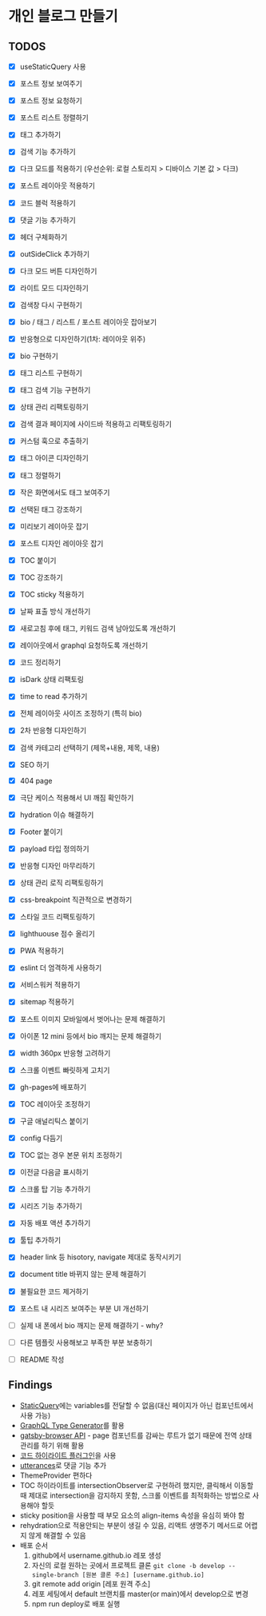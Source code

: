# 개인 블로그 만들기

## TODOS

- [x] useStaticQuery 사용
- [x] 포스트 정보 보여주기
- [x] 포스트 정보 요청하기
- [x] 포스트 리스트 정렬하기
- [x] 태그 추가하기
- [x] 검색 기능 추가하기
- [x] 다크 모드를 적용하기 (우선순위: 로컬 스토리지 > 디바이스 기본 값 > 다크)
- [x] 포스트 레이아웃 적용하기
- [x] 코드 블럭 적용하기
- [x] 댓글 기능 추가하기
- [x] 헤더 구체화하기
- [x] outSideClick 추가하기
- [x] 다크 모드 버튼 디자인하기
- [x] 라이트 모드 디자인하기
- [x] 검색창 다시 구현하기
- [x] bio / 태그 / 리스트 / 포스트 레이아웃 잡아보기
- [x] 반응형으로 디자인하기(1차: 레이아웃 위주)
- [x] bio 구현하기
- [x] 태그 리스트 구현하기
- [x] 태그 검색 기능 구현하기
- [x] 상태 관리 리팩토링하기
- [x] 검색 결과 페이지에 사이드바 적용하고 리팩토링하기
- [x] 커스텀 훅으로 추출하기
- [x] 태그 아이콘 디자인하기
- [x] 태그 정렬하기
- [x] 작은 화면에서도 태그 보여주기
- [x] 선택된 태그 강조하기
- [x] 미리보기 레이아웃 잡기
- [x] 포스트 디자인 레이아웃 잡기
- [x] TOC 붙이기
- [x] TOC 강조하기
- [x] TOC sticky 적용하기
- [x] 날짜 표출 방식 개선하기
- [x] 새로고침 후에 태그, 키워드 검색 남아있도록 개선하기
- [x] 레이아웃에서 graphql 요청하도록 개선하기
- [x] 코드 정리하기
- [x] isDark 상태 리팩토링
- [x] time to read 추가하기
- [x] 전체 레이아웃 사이즈 조정하기 (특히 bio)
- [x] 2차 반응형 디자인하기
- [x] 검색 카테고리 선택하기 (제목+내용, 제목, 내용)
- [x] SEO 하기
- [x] 404 page
- [x] 극단 케이스 적용해서 UI 깨짐 확인하기
- [x] hydration 이슈 해결하기
- [x] Footer 붙이기
- [x] payload 타입 정의하기
- [x] 반응형 디자인 마무리하기
- [x] 상태 관리 로직 리팩토링하기
- [x] css-breakpoint 직관적으로 변경하기
- [x] 스타일 코드 리팩토링하기
- [x] lighthuouse 점수 올리기
- [x] PWA 적용하기
- [x] eslint 더 엄격하게 사용하기
- [x] 서비스워커 적용하기
- [x] sitemap 적용하기
- [x] 포스트 이미지 모바일에서 벗어나는 문제 해결하기
- [x] 아이폰 12 mini 등에서 bio 깨지는 문제 해결하기
- [x] width 360px 반응형 고려하기
- [x] 스크롤 이벤트 빠릿하게 고치기
- [x] gh-pages에 배포하기
- [x] TOC 레이아웃 조정하기
- [x] 구글 애널리틱스 붙이기
- [x] config 다듬기
- [x] TOC 없는 경우 본문 위치 조정하기
- [x] 이전글 다음글 표시하기
- [x] 스크롤 탑 기능 추가하기
- [x] 시리즈 기능 추가하기
- [x] 자동 배포 액션 추가하기
- [x] 툴팁 추가하기
- [x] header link 등 hisotory, navigate 제대로 동작시키기
- [x] document title 바뀌지 않는 문제 해결하기
- [x] 불필요한 코드 제거하기
- [x] 포스트 내 시리즈 보여주는 부분 UI 개선하기
- [ ] 실제 내 폰에서 bio 깨지는 문제 해결하기 - why?
- [ ] 다른 템플릿 사용해보고 부족한 부분 보충하기
- [ ] README 작성


## Findings

- [StaticQuery](https://www.gatsbyjs.com/docs/how-to/querying-data/static-query/)에는 variables를 전달할 수 없음(대신 페이지가 아닌 컴포넌트에서 사용 가능)
- [GraphQL Type Generator](https://www.gatsbyjs.com/blog/how-to-use-gatsby-graphql-type-generation/)를 활용
- [gatsby-browser API](https://www.gatsbyjs.com/docs/reference/config-files/gatsby-browser/) - page 컴포넌트를 감싸는 루트가 없기 때문에 전역 상태 관리를 하기 위해 활용
- [코드 하이라이트 플러그인](https://www.gatsbyjs.com/plugins/gatsby-remark-highlight-code/)을 사용
- [utterances](https://utteranc.es/?installation_id=28274981&setup_action=install)로 댓글 기능 추가
- ThemeProvider 편하다
- TOC 하이라이트를 intersectionObserver로 구현하려 했지만, 클릭해서 이동할 때 제대로 intersection을 감지하지 못함, 스크롤 이벤트를 최적화하는 방법으로 사용해야 할듯
- sticky position을 사용할 때 부모 요소의 align-items 속성을 유심히 봐야 함 
- rehydration으로 적용안되는 부분이 생길 수 있음, 리액트 생명주기 메서드로 어렵지 않게 해결할 수 있음
- 배포 순서
  1. github에서 username.github.io 레포 생성
  2. 자신의 로컬 원하는 곳에서 프로젝트 클론 `git clone -b develop --single-branch [원본 클론 주소] [username.github.io]`
  4. git remote add origin [레포 원격 주소]
  3. 레포 세팅에서 default 브랜치를 master(or main)에서 develop으로 변경
  4. npm run deploy로 배포 실행